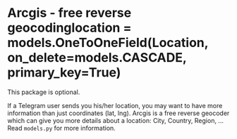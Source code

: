 # Arcgis - free reverse geocodinglocation = models.OneToOneField(Location, on_delete=models.CASCADE, primary_key=True)


This package is optional.

If a Telegram user sends you his/her location, you may want to have more information than just coordinates (lat, lng). Arcgis is a free reverse geocoder which can give you more details about a location: City, Country, Region, ... Read `models.py` for more information.
